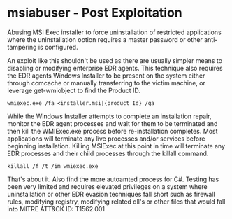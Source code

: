 # msiabuser - Post Exploitation
Abusing MSI Exec installer to force uninstallation of restricted applications where the uninstallation option requires a master password or other anti-tampering is configured. 

An exploit like this shouldn't be used as there are usually simpler means to disabling or modifying enterprise EDR agents. This technique also requires the EDR agents Windows Installer to be present on the system either through ccmcache or manually transferring to the victim machine, or leverage get-wmiobject to find the Product ID. 

`wmiexec.exe /fa <installer.msi|{product Id} /qa`

While the Windows Installer attempts to complete an installation repair, monitor the EDR agent processes and wait for them to be terminated and then kill the WMIExec.exe process before re-installation completes. Most applications will terminate any live processes and/or services before beginning installation. Killing MSIExec at this point in time will terminate any EDR processes and their child processes through the killall command. 

`killall /f /t /im wmiexec.exe`

That's about it. 
Also find the more autoamted process for C#. Testing has been very limited and requires elevated privileges on a system where uninstallation or other EDR evasion techniques fall short such as firewall rules, modifying registry, modifying related dll's or other files that would fall into MITRE ATT&CK ID: T1562.001
